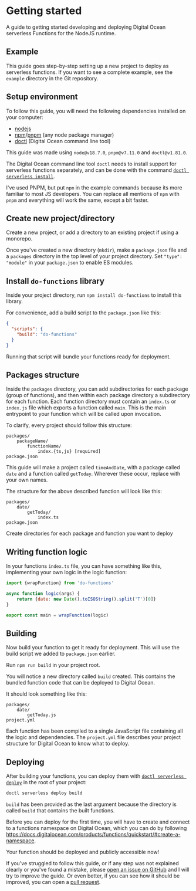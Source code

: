 # Getting started

A guide to getting started developing and deploying Digital Ocean serverless Functions for the NodeJS runtime.

## Example

This guide goes step-by-step setting up a new project to deploy as serverless functions.
If you want to see a complete example, see the `example` directory in the Git repository.

## Setup environment

To follow this guide, you will need the following dependencies installed on your computer:

- [nodejs](https://nodejs.org/en/)
- [npm](https://docs.npmjs.com/cli/v6/configuring-npm/install)/[pnpm](https://pnpm.io/) (any node package manager)
- [doctl](https://github.com/digitalocean/doctl/releases/latest) (Digital Ocean command line tool)

This guide was made using `node@v18.7.0`, `pnpm@v7.11.0` and `doctl@v1.81.0`.

The Digital Ocean command line tool `doctl` needs to install support for serverless functions separately,
and can be done with the
command [`doctl serverless install`](https://docs.digitalocean.com/reference/doctl/reference/serverless/install/).

I've used PNPM, but put `npm` in the example commands because its more familiar to most JS developers.
You can replace all mentions of `npm` with `pnpm` and everything will work the same, except a bit faster.

## Create new project/directory

Create a new project, or add a directory to an existing project if using a monorepo.

Once you've created a new directory (`mkdir`), make a `package.json` file and a `packages` directory in the top level of
your project directory. Set `"type": "module"` in your `package.json` to enable ES modules.

## Install `do-functions` library

Inside your project directory, run `npm install do-functions` to install this library.

For convenience, add a build script to the `package.json` like this:

```json
{
  "scripts": {
    "build": "do-functions"
  }
}
```

Running that script will bundle your functions ready for deployment.

## Packages structure

Inside the `packages` directory, you can add subdirectories for each package (group of functions), and then within each
package directory a subdirectory for each function.
Each function directory must contain an `index.ts` or `index.js` file which exports a function called `main`.
This is the main entrypoint to your function which will be called upon invocation.

To clarify, every project should follow this structure:

```
packages/
    packageName/
        functionName/
            index.{ts,js} [required]
package.json
```

This guide will make a project called `timeAndDate`, with a package called `date` and a function called `getToday`.
Wherever these occur, replace with your own names.

The structure for the above described function will look like this:

```
packages/
    date/
        getToday/
            index.ts
package.json
```

Create directories for each package and function you want to deploy

## Writing function logic

In your functions `index.ts` file, you can have something like this, implementing your own logic in the logic function:

```js
import {wrapFunction} from 'do-functions'

async function logic(args) {
    return {date: new Date().toISOString().split('T')[0]}
}

export const main = wrapFunction(logic)
```

## Building

Now build your function to get it ready for deployment.
This will use the build script we added to `package.json` earlier.

Run `npm run build` in your project root.

You will notice a new directory called `build` created.
This contains the bundled function code that can be deployed to Digital Ocean.

It should look something like this:

```
packages/
    date/
        getToday.js
project.yml
```

Each function has been compiled to a single JavaScript file containing all the logic and dependencies.
The `project.yml` file describes your project structure for Digital Ocean to know what to deploy.

## Deploying

After building your functions, you can deploy them
with [`doctl serverless deploy`](https://docs.digitalocean.com/reference/doctl/reference/serverless/deploy/) in the root
of your project:

```bash
doctl serverless deploy build
```

`build` has been provided as the last argument because the directory is called `build` that contains the built
functions.

Before you can deploy for the first time, you will have to create and connect to a functions namespace on Digital Ocean,
which you can do by following
https://docs.digitalocean.com/products/functions/quickstart/#create-a-namespace.

Your function should be deployed and publicly accessible now!

If you've struggled to follow this guide, or if any step was not explained clearly or you've found a mistake,
please [open an issue on GitHub](https://github.com/mrbrianevans/do-functions/issues/new/choose) and I will try to
improve the guide.
Or even better, if you can see how it should be improved, you can open
a [pull request](https://github.com/mrbrianevans/do-functions/pulls).
